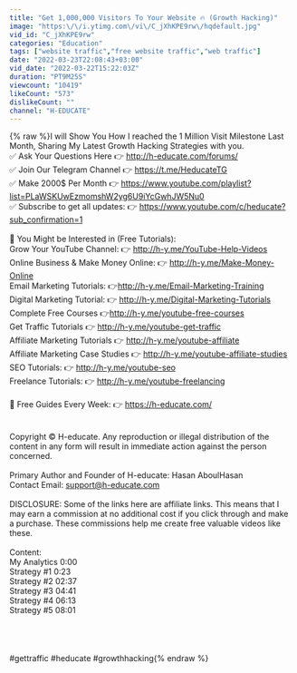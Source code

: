 ```yaml
---
title: "Get 1,000,000 Visitors To Your Website 🔥 (Growth Hacking)"
image: "https:\/\/i.ytimg.com\/vi\/C_jXhKPE9rw\/hqdefault.jpg"
vid_id: "C_jXhKPE9rw"
categories: "Education"
tags: ["website traffic","free website traffic","web traffic"]
date: "2022-03-23T22:08:43+03:00"
vid_date: "2022-03-22T15:22:03Z"
duration: "PT9M25S"
viewcount: "10419"
likeCount: "573"
dislikeCount: ""
channel: "H-EDUCATE"
---
```

{% raw %}I will Show You How I reached the 1 Million Visit Milestone Last Month, Sharing My Latest Growth Hacking Strategies with you.<br />✅ Ask Your Questions Here 👉 <a rel="nofollow" target="blank" href="http://h-educate.com/forums/">http://h-educate.com/forums/</a><br />✅ Join Our Telegram Channel 👉 <a rel="nofollow" target="blank" href="https://t.me/HeducateTG">https://t.me/HeducateTG</a><br />✅ Make 2000$ Per Month 👉 <a rel="nofollow" target="blank" href="https://www.youtube.com/playlist?list=PLaWSKUwEzmomshW2yg6U9iYcGwhJW5Nu0">https://www.youtube.com/playlist?list=PLaWSKUwEzmomshW2yg6U9iYcGwhJW5Nu0</a><br />✅ Subscribe to get all updates: 👉 <a rel="nofollow" target="blank" href="https://www.youtube.com/c/heducate?sub_confirmation=1">https://www.youtube.com/c/heducate?sub_confirmation=1</a><br /><br />💜 You Might be Interested in (Free Tutorials):<br />Grow Your YouTube Channel: 👉 <a rel="nofollow" target="blank" href="http://h-y.me/YouTube-Help-Videos">http://h-y.me/YouTube-Help-Videos</a><br />Online Business &amp; Make Money Online: 👉 <a rel="nofollow" target="blank" href="http://h-y.me/Make-Money-Online">http://h-y.me/Make-Money-Online</a><br />Email Marketing Tutorials: 👉<a rel="nofollow" target="blank" href="http://h-y.me/Email-Marketing-Training">http://h-y.me/Email-Marketing-Training</a><br />Digital Marketing Tutorial: 👉 <a rel="nofollow" target="blank" href="http://h-y.me/Digital-Marketing-Tutorials">http://h-y.me/Digital-Marketing-Tutorials</a><br />Complete Free Courses 👉<a rel="nofollow" target="blank" href="http://h-y.me/youtube-free-courses">http://h-y.me/youtube-free-courses</a><br />Get Traffic Tutorials 👉 <a rel="nofollow" target="blank" href="http://h-y.me/youtube-get-traffic">http://h-y.me/youtube-get-traffic</a><br />Affiliate Marketing Tutorials 👉 <a rel="nofollow" target="blank" href="http://h-y.me/youtube-affiliate">http://h-y.me/youtube-affiliate</a><br />Affiliate Marketing Case Studies 👉 <a rel="nofollow" target="blank" href="http://h-y.me/youtube-affiliate-studies">http://h-y.me/youtube-affiliate-studies</a><br />SEO Tutorials: 👉 <a rel="nofollow" target="blank" href="http://h-y.me/youtube-seo">http://h-y.me/youtube-seo</a><br />Freelance Tutorials: 👉 <a rel="nofollow" target="blank" href="http://h-y.me/youtube-freelancing">http://h-y.me/youtube-freelancing</a><br /><br />🔔 Free Guides Every Week: 👉 <a rel="nofollow" target="blank" href="https://h-educate.com/">https://h-educate.com/</a><br /><br /><br />Copyright © H-educate. Any reproduction or illegal distribution of the content in any form will result in immediate action against the person concerned.<br /><br />Primary Author and Founder of H-educate: Hasan AboulHasan<br />Contact Email: support@h-educate.com<br /><br />DISCLOSURE: Some of the links here are affiliate links. This means that I may earn a commission at no additional cost if you click through and make a purchase. These commissions help me create free valuable videos like these.<br /><br />Content:<br />My Analytics 0:00<br />Strategy #1 0:23<br />Strategy #2 02:37<br />Strategy #3 04:41<br />Strategy #4 06:13<br />Strategy #5 08:01<br /><br /><br /><br /><br />#gettraffic #heducate #growthhacking{% endraw %}

